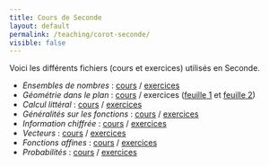```yaml
---
title: Cours de Seconde
layout: default
permalink: /teaching/corot-seconde/
visible: false
---
```


Voici les différents fichiers (cours et exercices) utilisés en Seconde.

* *Ensembles de nombres* : [cours](cours-ens-nombres.pdf) /
  [exercices](exo-ens-nombres.pdf)
* *Géométrie dans le plan* : [cours](cours-géométrie-plan.pdf) / exercices ([feuille 1](exos-géométrie-plan0.pdf)
  et [feuille 2](exos-géométrie-plan.pdf))
* *Calcul littéral* : [cours](cours-calcul.pdf) /
  [exercices](exos-calcul.pdf)
* *Généralités sur les fonctions* : [cours](cours-generalites-fonctions.pdf) /
  [exercices](exos-generalites-fonctions.pdf)
* *Information chiffrée* : [cours](cours-information-chiffree.pdf) /
  [exercices](exos-information-chiffree.pdf)
* *Vecteurs* : [cours](cours-vecteurs.pdf) / [exercices](exos-vecteurs.pdf)
* *Fonctions affines* : [cours](cours-fonctions-affines.pdf) / [exercices](exos-fonctions-affines.pdf)
* *Probabilités* : [cours](cours-probas.pdf) / [exercices](exos-probas.pdf)
